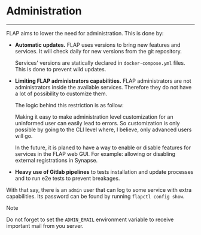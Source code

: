 # Administration

---

FLAP aims to lower the need for administration. This is done by:

-   **Automatic updates.** FLAP uses versions to bring new features and services. It will check daily for new versions from the git repository.

    Services' versions are statically declared in `docker-compose.yml` files. This is done to prevent wild updates.

-   **Limiting FLAP administrators capabilities.** FLAP administrators are not administrators inside the available services. Therefore they do not have a lot of possibility to customize them.

    The logic behind this restriction is as follow:

    Making it easy to make administration level customization for an uninformed user can easily lead to errors. So customization is only possible by going to the CLI level where, I believe, only advanced users will go.

    In the future, it is planed to have a way to enable or disable features for services in the FLAP web GUI. For example: allowing or disabling external registrations in Synapse.

-   **Heavy use of Gitlab pipelines** to tests installation and update processes and to run e2e tests to prevent breakages.

With that say, there is an `admin` user that can log to some service with extra capabilities. Its password can be found by running `flapctl config show`.

> [!NOTE]
> Do not forget to set the `ADMIN_EMAIL` environment variable to receive important mail from you server.
